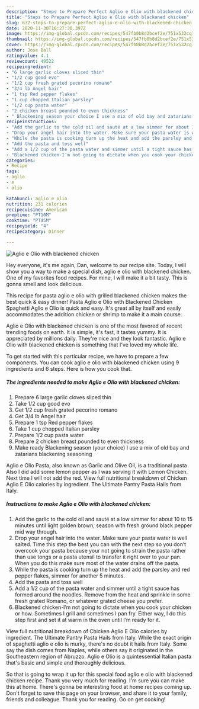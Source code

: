 ```yaml
---
description: "Steps to Prepare Perfect Aglio e Olio with blackened chicken"
title: "Steps to Prepare Perfect Aglio e Olio with blackened chicken"
slug: 632-steps-to-prepare-perfect-aglio-e-olio-with-blackened-chicken
date: 2020-11-30T16:27:30.397Z
image: https://img-global.cpcdn.com/recipes/547fb0b8d2bcef2e/751x532cq70/aglio-e-olio-with-blackened-chicken-recipe-main-photo.jpg
thumbnail: https://img-global.cpcdn.com/recipes/547fb0b8d2bcef2e/751x532cq70/aglio-e-olio-with-blackened-chicken-recipe-main-photo.jpg
cover: https://img-global.cpcdn.com/recipes/547fb0b8d2bcef2e/751x532cq70/aglio-e-olio-with-blackened-chicken-recipe-main-photo.jpg
author: Jose Ball
ratingvalue: 4.1
reviewcount: 49522
recipeingredient:
- "6 large garlic cloves sliced thin"
- "1/2 cup good evo"
- "1/2 cup fresh grated pecorino romano"
- "3/4 lb Angel hair"
- "1 tsp Red pepper flakes"
- "1 cup chopped Italian parsley"
- "1/2 cup pasta water"
- "2 chicken breast pounded to even thickness"
- " Blackening season your choice I use a mix of old bay and zatarians blackening seasoning"
recipeinstructions:
- "Add the garlic to the cold oil and sauté at a low simmer for about 10 to 15 minutes until light golden brown, season with fresh ground black pepper mid way through."
- "Drop your angel hair into the water. Make sure your pasta water is well salted. Time this step the best you can with the next step so you don’t overcook your pasta because your not going to strain the pasta rather than use tongs or a pasta utensil to transfer it right over to your pan. When you do this make sure most of the water drains off the pasta."
- "While the pasta is cooking turn up the heat and add the parsley and red pepper flakes, simmer for another 5 minutes."
- "Add the pasta and toss well"
- "Add a 1/2 cup of the pasta water and simmer until a tight sauce has formed around the noodles. Remove from the heat and sprinkle in some fresh grated Romano, or whatever grated cheese you prefer."
- "Blackened chicken-I’m not going to dictate when you cook your chicken or how. Sometimes I grill and sometimes I pan fry. Either way, I do this step first and set it at warm in the oven until I’m ready for it."
categories:
- Recipe
tags:
- aglio
- e
- olio

katakunci: aglio e olio 
nutrition: 231 calories
recipecuisine: American
preptime: "PT10M"
cooktime: "PT45M"
recipeyield: "4"
recipecategory: Dinner

---
```



![Aglio e Olio with blackened chicken](https://img-global.cpcdn.com/recipes/547fb0b8d2bcef2e/751x532cq70/aglio-e-olio-with-blackened-chicken-recipe-main-photo.jpg)

Hey everyone, it's me again, Dan, welcome to our recipe site. Today, I will show you a way to make a special dish, aglio e olio with blackened chicken. One of my favorites food recipes. For mine, I will make it a bit tasty. This is gonna smell and look delicious.

This recipe for pasta aglio e olio with grilled blackened chicken makes the best quick &amp; easy dinner! Pasta Aglio e Olio with Blackened Chicken Spaghetti Aglio e Olio is quick and easy. It&#39;s great all by itself and easily accommodates the addition chicken or shrimp to make it a main course.

Aglio e Olio with blackened chicken is one of the most favored of recent trending foods on earth. It is simple, it's fast, it tastes yummy. It is appreciated by millions daily. They're nice and they look fantastic. Aglio e Olio with blackened chicken is something that I've loved my whole life.


To get started with this particular recipe, we have to prepare a few components. You can cook aglio e olio with blackened chicken using 9 ingredients and 6 steps. Here is how you cook that.

<!--inarticleads1-->

##### The ingredients needed to make Aglio e Olio with blackened chicken:

1. Prepare 6 large garlic cloves sliced thin
1. Take 1/2 cup good evo
1. Get 1/2 cup fresh grated pecorino romano
1. Get 3/4 lb Angel hair
1. Prepare 1 tsp Red pepper flakes
1. Take 1 cup chopped Italian parsley
1. Prepare 1/2 cup pasta water
1. Prepare 2 chicken breast pounded to even thickness
1. Make ready  Blackening season (your choice) I use a mix of old bay and zatarians blackening seasoning


Aglio e Olio Pasta, also known as Garlic and Olive Oil, is a traditional pasta Also I did add some lemon pepper as I was serving it with Lemon Chicken. Next time I will not add the red. View full nutritional breakdown of Chicken Aglio E Olio calories by ingredient. The Ultimate Pantry Pasta Hails from Italy. 

<!--inarticleads2-->

##### Instructions to make Aglio e Olio with blackened chicken:

1. Add the garlic to the cold oil and sauté at a low simmer for about 10 to 15 minutes until light golden brown, season with fresh ground black pepper mid way through.
1. Drop your angel hair into the water. Make sure your pasta water is well salted. Time this step the best you can with the next step so you don’t overcook your pasta because your not going to strain the pasta rather than use tongs or a pasta utensil to transfer it right over to your pan. When you do this make sure most of the water drains off the pasta.
1. While the pasta is cooking turn up the heat and add the parsley and red pepper flakes, simmer for another 5 minutes.
1. Add the pasta and toss well
1. Add a 1/2 cup of the pasta water and simmer until a tight sauce has formed around the noodles. Remove from the heat and sprinkle in some fresh grated Romano, or whatever grated cheese you prefer.
1. Blackened chicken-I’m not going to dictate when you cook your chicken or how. Sometimes I grill and sometimes I pan fry. Either way, I do this step first and set it at warm in the oven until I’m ready for it.


View full nutritional breakdown of Chicken Aglio E Olio calories by ingredient. The Ultimate Pantry Pasta Hails from Italy. While the exact origin of spaghetti aglio e olio is murky, there&#39;s no doubt it hails from Italy. Some say the dish comes from Naples, while others say it originated in the Southeastern region of Abruzzo. Aglio e Olio is a quintessential Italian pasta that&#39;s basic and simple and thoroughly delicious. 

So that is going to wrap it up for this special food aglio e olio with blackened chicken recipe. Thank you very much for reading. I'm sure you can make this at home. There's gonna be interesting food at home recipes coming up. Don't forget to save this page on your browser, and share it to your family, friends and colleague. Thank you for reading. Go on get cooking!
